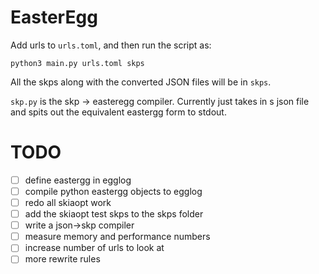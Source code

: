 # EasterEgg

Add urls to `urls.toml`, and then run the script as:

    python3 main.py urls.toml skps

All the skps along with the converted JSON files will be in `skps`.

`skp.py` is the skp -> easteregg compiler. Currently just takes in s json file and spits out the equivalent eastergg form to stdout. 

# TODO

- [ ] define eastergg in egglog
- [ ] compile python eastergg objects to egglog
- [ ] redo all skiaopt work
- [ ] add the skiaopt test skps to the skps folder
- [ ] write a json->skp compiler
- [ ] measure memory and performance numbers
- [ ] increase number of urls to look at
- [ ] more rewrite rules
